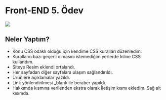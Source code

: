 # Front-END 5. Ödev
![](https://i.hizliresim.com/s5nw2u0.png)
## Neler Yaptım?
* Konu CSS odaklı olduğu için kendime CSS kuralları düzenledim.
* Kuralların bazı geçerli olmasını istemediğim yerlerde Inline CSS kullandım.
* Siteye Resim eklendi ortalandı.
* Her sayfadan diğer sayfalara ulaşım sağlandırıldı.
* Ürünlere açıklamalar yazıldı.
* Link yönlendirilmesi _blank ile beraber yapıldı.
* Hakkımda kısmına verilenden ekstra olarak İletişim kısmı ekledim. Sağ alt kısımda.